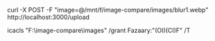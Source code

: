 

curl -X POST -F "image=@/mnt/f/image-compare/images/blur1.webp" http://localhost:3000/upload

icacls "F:\image-compare\images" /grant Fazaary:"(OI)(CI)F" /T
